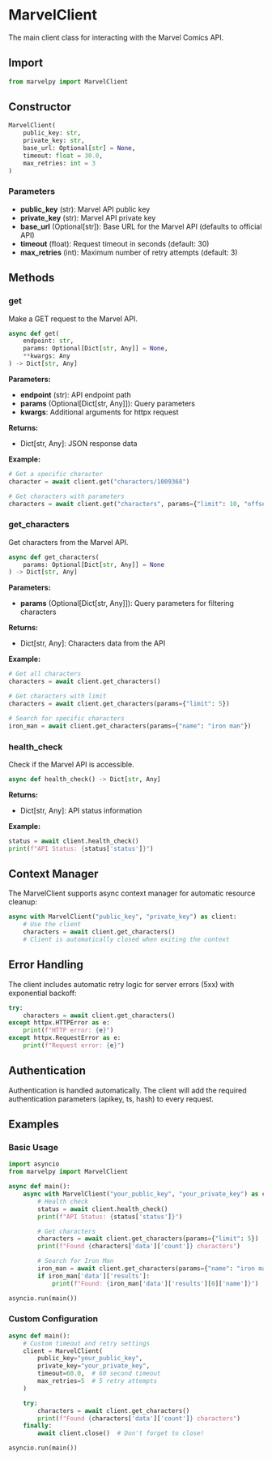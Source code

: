 # MarvelClient

The main client class for interacting with the Marvel Comics API.

## Import

```python
from marvelpy import MarvelClient
```

## Constructor

```python
MarvelClient(
    public_key: str,
    private_key: str,
    base_url: Optional[str] = None,
    timeout: float = 30.0,
    max_retries: int = 3
)
```

### Parameters

- **public_key** (str): Marvel API public key
- **private_key** (str): Marvel API private key
- **base_url** (Optional[str]): Base URL for the Marvel API (defaults to official API)
- **timeout** (float): Request timeout in seconds (default: 30)
- **max_retries** (int): Maximum number of retry attempts (default: 3)

## Methods

### get

Make a GET request to the Marvel API.

```python
async def get(
    endpoint: str,
    params: Optional[Dict[str, Any]] = None,
    **kwargs: Any
) -> Dict[str, Any]
```

**Parameters:**
- **endpoint** (str): API endpoint path
- **params** (Optional[Dict[str, Any]]): Query parameters
- **kwargs**: Additional arguments for httpx request

**Returns:**
- Dict[str, Any]: JSON response data

**Example:**
```python
# Get a specific character
character = await client.get("characters/1009368")

# Get characters with parameters
characters = await client.get("characters", params={"limit": 10, "offset": 0})
```

### get_characters

Get characters from the Marvel API.

```python
async def get_characters(
    params: Optional[Dict[str, Any]] = None
) -> Dict[str, Any]
```

**Parameters:**
- **params** (Optional[Dict[str, Any]]): Query parameters for filtering characters

**Returns:**
- Dict[str, Any]: Characters data from the API

**Example:**
```python
# Get all characters
characters = await client.get_characters()

# Get characters with limit
characters = await client.get_characters(params={"limit": 5})

# Search for specific characters
iron_man = await client.get_characters(params={"name": "iron man"})
```

### health_check

Check if the Marvel API is accessible.

```python
async def health_check() -> Dict[str, Any]
```

**Returns:**
- Dict[str, Any]: API status information

**Example:**
```python
status = await client.health_check()
print(f"API Status: {status['status']}")
```

## Context Manager

The MarvelClient supports async context manager for automatic resource cleanup:

```python
async with MarvelClient("public_key", "private_key") as client:
    # Use the client
    characters = await client.get_characters()
    # Client is automatically closed when exiting the context
```

## Error Handling

The client includes automatic retry logic for server errors (5xx) with exponential backoff:

```python
try:
    characters = await client.get_characters()
except httpx.HTTPError as e:
    print(f"HTTP error: {e}")
except httpx.RequestError as e:
    print(f"Request error: {e}")
```

## Authentication

Authentication is handled automatically. The client will add the required authentication parameters (apikey, ts, hash) to every request.

## Examples

### Basic Usage

```python
import asyncio
from marvelpy import MarvelClient

async def main():
    async with MarvelClient("your_public_key", "your_private_key") as client:
        # Health check
        status = await client.health_check()
        print(f"API Status: {status['status']}")

        # Get characters
        characters = await client.get_characters(params={"limit": 5})
        print(f"Found {characters['data']['count']} characters")

        # Search for Iron Man
        iron_man = await client.get_characters(params={"name": "iron man"})
        if iron_man['data']['results']:
            print(f"Found: {iron_man['data']['results'][0]['name']}")

asyncio.run(main())
```

### Custom Configuration

```python
async def main():
    # Custom timeout and retry settings
    client = MarvelClient(
        public_key="your_public_key",
        private_key="your_private_key",
        timeout=60.0,  # 60 second timeout
        max_retries=5  # 5 retry attempts
    )

    try:
        characters = await client.get_characters()
        print(f"Found {characters['data']['count']} characters")
    finally:
        await client.close()  # Don't forget to close!

asyncio.run(main())
```
